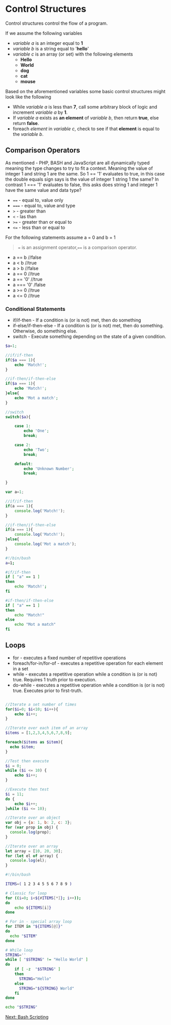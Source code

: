 # Control Structures
Control structures control the flow of a program.

If we assume the following variables

* *variable a* is an integer equal to **1**
* *variable b* is a string equal to '**hello**'
* *variable c* is an array (or set) with the following elements
    * **Hello**
    * **World**
    * **dog**
    * **cat**
    * **mouse**

Based on the aforementioned variables some basic control structures might look like the following

* While *variable a* is less than **7**, call some arbitrary block of logic and increment *variable a* by **1**.
* If *variable a* exists as **an element** of *variable b*, then return **true**, else return **false**.
* foreach *element* in *variable c*, check to see if that **element** is equal to the *variable b*.

## Comparison Operators

As mentioned - PHP, BASH and JavaScript are all dynamically typed meaning the type changes to try to fit a context. Meaning the value of integer 1 and string 1 are the same. So 1 == '1' evaluates to true, in this case the double equals sign says is the value of integer 1 string 1 the same? In contrast 1 === '1' evaluates to false, this asks does string 1 and integer 1 have the same value and data type?  

* ```==``` - equal to, value only
* ```===``` - equal to, value and type
* ```>``` - greater than
* ```<``` - las than
* ```>=``` - greater than or equal to
* ```<=``` - less than or equal to

For the following statements assume a = 0 and b = 1

>```=``` is an assignment operator,```==``` is a comparison operator.

* a == b //false
* a < b //true
* a > b //false
* a == 0 //true
* a == '0' //true
* a === '0' /false
* a >= 0 //true
* a <= 0 //true

### Conditional Statements
* if/if-then - If a condition is (or is not) met, then do something
* if-else/if-then-else - If a condition is (or is not) met, then do something. Otherwise, do something else.
* switch - Execute something depending on the state of a given condition.

```php
$a=1;

//if/if-then
if($a === 1){
    echo 'Match!';
}

//if-then/if-then-else
if($a === 1){
    echo 'Match!';
}else{
    echo 'Mot a match';
}

//switch
switch($a){

    case 1:
        echo 'One';
        break;

    case 2:
        echo 'Two';
        break;

    default:
        echo 'Unknown Number';
        break;

}
```

```js
var a=1;

//if/if-then
if(a === 1){
    console.log('Match!');
}

//if-then/if-then-else
if(a === 1){
    console.log('Match!');
}else{
    console.log('Mot a match');
}
```

```bash
#!/bin/bash
a=1;

#if/if-then
if [ "a" == 1 ]
then
    echo 'Match!';
fi

#if-then/if-then-else
if [ "a" == 1 ]
then
    echo "Match!"
else
    echo "Mot a match"
fi
```

## Loops
* for - executes a fixed number of repetitive operations
* foreach/for-in/for-of - executes a repetitive operation for each element in a set
* while - executes a repetitive operation while a condition is (or is not) true. Requires 1 truth prior to execution.
* do-while - executes a repetitive operation while a condition is (or is not) true. Executes prior to first-truth. 

```php

//Iterate a set number of times
for($i=0; $i<10; $i++){
    echo $i++;
}

//Iterate over each item of an array
$items = [1,2,3,4,5,6,7,8,9];

foreach($items as $item){
  echo $item;
}

//Test then execute
$i = 0;
while ($i <= 10) {
    echo $i++;
}

//Execute then test
$i = 11;
do {
    echo $i++;
}while ($i <= 10);
```

```js
//Iterate over an object
var obj = {a: 1, b: 2, c: 3};
for (var prop in obj) {
  console.log(prop);
}

//Iterate over an array
let array = [10, 20, 30];
for (let el of array) {
  console.log(el);
}
```

```bash
#!/bin/bash

ITEMS=( 1 2 3 4 5 5 6 7 8 9 )

# Classic for loop
for ((i=0; i<${#ITEMS[*]}; i++));
do
    echo ${ITEMS[i]}
done

# For in - special array loop
for ITEM in "${ITEMS[@]}"
do
  echo "$ITEM"
done

# While loop
STRING=''
while [ "$STRING" != "Hello World" ]
do
    if [ -z  "$STRING" ]
    then
      STRING="Hello"
    else
      STRING="${STRING} World"
    fi
done

echo "$STRING"
```
[Next: Bash Scripting](/03-BashScripting/README.md)
